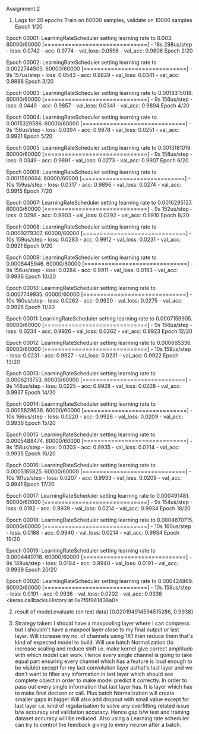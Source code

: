 Assignment:2

1. Logs for 20 epochs
Train on 60000 samples, validate on 10000 samples
Epoch 1/20

Epoch 00001: LearningRateScheduler setting learning rate to 0.003.
60000/60000 [==============================] - 18s 298us/step - loss: 0.0742 - acc: 0.9774 - val_loss: 0.0596 - val_acc: 0.9806
Epoch 2/20

Epoch 00002: LearningRateScheduler setting learning rate to 0.0022744503.
60000/60000 [==============================] - 9s 157us/step - loss: 0.0543 - acc: 0.9829 - val_loss: 0.0341 - val_acc: 0.9888
Epoch 3/20

Epoch 00003: LearningRateScheduler setting learning rate to 0.0018315018.
60000/60000 [==============================] - 9s 156us/step - loss: 0.0449 - acc: 0.9857 - val_loss: 0.0341 - val_acc: 0.9894
Epoch 4/20

Epoch 00004: LearningRateScheduler setting learning rate to 0.0015329586.
60000/60000 [==============================] - 9s 156us/step - loss: 0.0394 - acc: 0.9878 - val_loss: 0.0251 - val_acc: 0.9921
Epoch 5/20

Epoch 00005: LearningRateScheduler setting learning rate to 0.0013181019.
60000/60000 [==============================] - 9s 158us/step - loss: 0.0349 - acc: 0.9891 - val_loss: 0.0273 - val_acc: 0.9907
Epoch 6/20

Epoch 00006: LearningRateScheduler setting learning rate to 0.0011560694.
60000/60000 [==============================] - 10s 159us/step - loss: 0.0317 - acc: 0.9896 - val_loss: 0.0274 - val_acc: 0.9915
Epoch 7/20

Epoch 00007: LearningRateScheduler setting learning rate to 0.0010295127.
60000/60000 [==============================] - 9s 152us/step - loss: 0.0298 - acc: 0.9903 - val_loss: 0.0292 - val_acc: 0.9910
Epoch 8/20

Epoch 00008: LearningRateScheduler setting learning rate to 0.0009279307.
60000/60000 [==============================] - 10s 159us/step - loss: 0.0283 - acc: 0.9912 - val_loss: 0.0231 - val_acc: 0.9921
Epoch 9/20

Epoch 00009: LearningRateScheduler setting learning rate to 0.0008445946.
60000/60000 [==============================] - 9s 156us/step - loss: 0.0284 - acc: 0.9911 - val_loss: 0.0193 - val_acc: 0.9936
Epoch 10/20

Epoch 00010: LearningRateScheduler setting learning rate to 0.0007749935.
60000/60000 [==============================] - 10s 160us/step - loss: 0.0262 - acc: 0.9920 - val_loss: 0.0275 - val_acc: 0.9926
Epoch 11/20

Epoch 00011: LearningRateScheduler setting learning rate to 0.0007159905.
60000/60000 [==============================] - 9s 156us/step - loss: 0.0234 - acc: 0.9926 - val_loss: 0.0262 - val_acc: 0.9923
Epoch 12/20

Epoch 00012: LearningRateScheduler setting learning rate to 0.000665336.
60000/60000 [==============================] - 10s 159us/step - loss: 0.0231 - acc: 0.9927 - val_loss: 0.0231 - val_acc: 0.9922
Epoch 13/20

Epoch 00013: LearningRateScheduler setting learning rate to 0.0006213753.
60000/60000 [==============================] - 9s 148us/step - loss: 0.0225 - acc: 0.9928 - val_loss: 0.0208 - val_acc: 0.9937
Epoch 14/20

Epoch 00014: LearningRateScheduler setting learning rate to 0.0005828638.
60000/60000 [==============================] - 10s 166us/step - loss: 0.0220 - acc: 0.9926 - val_loss: 0.0209 - val_acc: 0.9936
Epoch 15/20

Epoch 00015: LearningRateScheduler setting learning rate to 0.0005488474.
60000/60000 [==============================] - 9s 158us/step - loss: 0.0203 - acc: 0.9935 - val_loss: 0.0214 - val_acc: 0.9935
Epoch 16/20

Epoch 00016: LearningRateScheduler setting learning rate to 0.0005185825.
60000/60000 [==============================] - 10s 161us/step - loss: 0.0207 - acc: 0.9933 - val_loss: 0.0209 - val_acc: 0.9941
Epoch 17/20

Epoch 00017: LearningRateScheduler setting learning rate to 0.000491481.
60000/60000 [==============================] - 9s 154us/step - loss: 0.0192 - acc: 0.9939 - val_loss: 0.0214 - val_acc: 0.9934
Epoch 18/20

Epoch 00018: LearningRateScheduler setting learning rate to 0.0004670715.
60000/60000 [==============================] - 10s 160us/step - loss: 0.0188 - acc: 0.9940 - val_loss: 0.0214 - val_acc: 0.9934
Epoch 19/20

Epoch 00019: LearningRateScheduler setting learning rate to 0.0004449718.
60000/60000 [==============================] - 9s 149us/step - loss: 0.0184 - acc: 0.9940 - val_loss: 0.0191 - val_acc: 0.9939
Epoch 20/20

Epoch 00020: LearningRateScheduler setting learning rate to 0.000424869.
60000/60000 [==============================] - 10s 159us/step - loss: 0.0191 - acc: 0.9936 - val_loss: 0.0202 - val_acc: 0.9938
<keras.callbacks.History at 0x7f6f941436a0>

2. result of model.evaluate (on test data)
[0.020194914594515286, 0.9938]

3. Strategy taken:
I should have a maxpooling layer where I can compress but I shouldn't have a maxpool layer close to my final output or last layer. Will increase my no. of channels using 1X1 then reduce them that's kind of expected model to build. Will use batch Normalization (to increase scaling and reduce shift i.e. make kernel give correct amplitude with which model can work. Hence every single channel is going to take equal part ensuring every channel which has a feature is loud enough to be visible) except for my last convolution layer asthat's last layer and we don't want to filter any information in last layer which should see complete object in order to make model predict it correctly. In order to pass out every single information that last layer has. It is layer which has to make final decison or call. Plus batch Normalization will create smaller gaps in bigger.Will also add dropout with small value except for last layer i.e. kind of regularisation to solve any overfitting related issue b/w accuracy and validation accuracy. Hence gap b/w test and training dataset accuracy will be reduced. Also using a Learning rate scheduler can try to control the feedback giving to every neuron after a batch.
